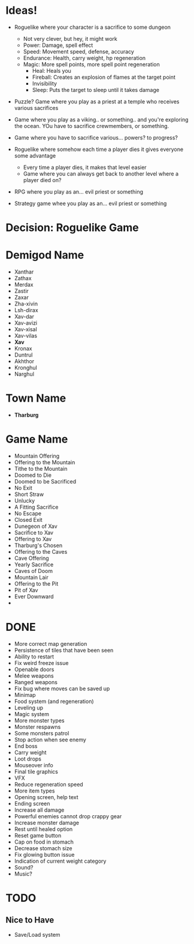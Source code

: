 # Ideas!

* Roguelike where your character is a sacrifice to some dungeon
  * Not very clever, but hey, it might work
  * Power: Damage, spell effect
  * Speed: Movement speed, defense, accuracy
  * Endurance: Health, carry weight, hp regeneration
  * Magic: More spell points, more spell point regeneration
    * Heal: Heals you
    * Fireball: Creates an explosion of flames at the target point
    * Invisibility
    * Sleep: Puts the target to sleep until it takes damage



* Puzzle? Game where you play as a priest at a temple who receives various sacrifices

* Game where you play as a viking.. or something.. and you're exploring the ocean. YOu have to sacrifice crewmembers, or something.

* Game where you have to sacrifice various... powers? to progress?

* Roguelike where somehow each time a player dies it gives everyone some advantage
  * Every time a player dies, it makes that level easier
  * Game where you can always get back to another level where a player died on?

* RPG where you play as an... evil priest or something

* Strategy game whee you play as an... evil priest or something

# Decision: Roguelike Game

# Demigod Name
* Xanthar
* Zathax
* Merdax
* Zastir
* Zaxar
* Zha-xivin
* Lsh-dirax
* Xav-dar
* Xav-avizi
* Xav-xisal
* Xav-vilas
* **Xav**
* Kronax
* Duntrul
* Akhthor
* Kronghul
* Narghul

# Town Name
* **Tharburg**

# Game Name
* Mountain Offering
* Offering to the Mountain
* Tithe to the Mountain
* Doomed to Die
* Doomed to be Sacrificed
* No Exit
* Short Straw
* Unlucky
* A Fitting Sacrifice
* No Escape
* Closed Exit
* Dunegeon of Xav
* Sacrifice to Xav
* Offering to Xav
* Tharburg's Chosen
* Offering to the Caves
* Cave Offering
* Yearly Sacrifice
* Caves of Doom
* Mountain Lair
* Offering to the Pit
* Pit of Xav
* Ever Downward
* 

# DONE
* More correct map generation
* Persistence of tiles that have been seen
* Ability to restart
* Fix weird freeze issue
* Openable doors
* Melee weapons
* Ranged weapons
* Fix bug where moves can be saved up
* Minimap
* Food system (and regeneration)
* Leveling up
* Magic system
* More monster types
* Monster respawns
* Some monsters patrol
* Stop action when see enemy
* End boss
* Carry weight
* Loot drops
* Mouseover info
* Final tile graphics
* VFX
* Reduce regeneration speed
* More item types
* Opening screen, help text
* Ending screen
* Increase all damage
* Powerful enemies cannot drop crappy gear
* Increase monster damage
* Rest until healed option
* Reset game button
* Cap on food in stomach
* Decrease stomach size
* Fix glowing button issue
* Indication of current weight category
* Sound?
* Music?

# TODO

## Nice to Have
* Save/Load system
